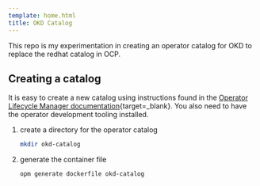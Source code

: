 ```yaml
---
template: home.html
title: OKD Catalog
---
```


<!--- cSpell:ignore devfile Kustomize -->

This repo is my experimentation in creating an operator catalog for OKD to replace the redhat catalog in OCP.

## Creating a catalog

It is easy to create a new catalog using instructions found in the [Operator Lifecycle Manager documentation](https://olm.operatorframework.io){target=_blank}.  You also need to have the operator development tooling installed.

1. create a directory for the operator catalog

    ```sh
    mkdir okd-catalog
    ```

2. generate the container file

    ```shell
    opm generate dockerfile okd-catalog
    ```
